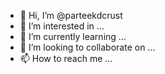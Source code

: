 - 👋 Hi, I’m @parteekdcrust
- 👀 I’m interested in ...
- 🌱 I’m currently learning ...
- 💞️ I’m looking to collaborate on ...
- 📫 How to reach me ...

<!---
parteekdcrust/parteekdcrust is a ✨ special ✨ repository because its `README.md` (this file) appears on your GitHub profile.
You can click the Preview link to take a look at your changes.
--->
